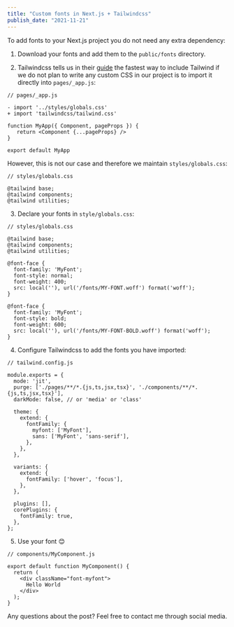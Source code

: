 ```yaml
---
title: "Custom fonts in Next.js + Tailwindcss"
publish_date: "2021-11-21"
---
```


To add fonts to your Next.js project you do not need any extra dependency: 

1) Download your fonts and add them to the `public/fonts` directory. 

2) Tailwindcss tells us in their [guide](https://tailwindcss.com/docs/guides/nextjs) the fastest way to include Tailwind if we do not plan to write any custom CSS in our project is to import it directly into `pages/_app.js`:

```
// pages/_app.js

- import '../styles/globals.css'
+ import 'tailwindcss/tailwind.css'

function MyApp({ Component, pageProps }) {
   return <Component {...pageProps} />
}

export default MyApp
```

However, this is not our case and therefore we maintain `styles/globals.css`:

```
// styles/globals.css

@tailwind base;
@tailwind components;
@tailwind utilities;
```

3) Declare your fonts in `style/globals.css`:

```
// styles/globals.css

@tailwind base;
@tailwind components;
@tailwind utilities;

@font-face {
  font-family: 'MyFont';
  font-style: normal;
  font-weight: 400;
  src: local(''), url('/fonts/MY-FONT.woff') format('woff');
}

@font-face {
  font-family: 'MyFont';
  font-style: bold;
  font-weight: 600;
  src: local(''), url('/fonts/MY-FONT-BOLD.woff') format('woff');
}
```

4) Configure Tailwindcss to add the fonts you have imported: 

```
// tailwind.config.js 

module.exports = {
  mode: 'jit',
  purge: ['./pages/**/*.{js,ts,jsx,tsx}', './components/**/*.{js,ts,jsx,tsx}'],
  darkMode: false, // or 'media' or 'class'

  theme: {
    extend: {
      fontFamily: {
        myfont: ['MyFont'],
        sans: ['MyFont', 'sans-serif'],
      },
    },
  },

  variants: {
    extend: {
      fontFamily: ['hover', 'focus'],
    },
  },

  plugins: [],
  corePlugins: {
    fontFamily: true,
  },
};
```

5) Use your font 😊

```
// components/MyComponent.js
   
export default function MyComponent() {
  return (
    <div className="font-myfont">
      Hello World
    </div>
  );
}
```

Any questions about the post? Feel free to contact me through social media.